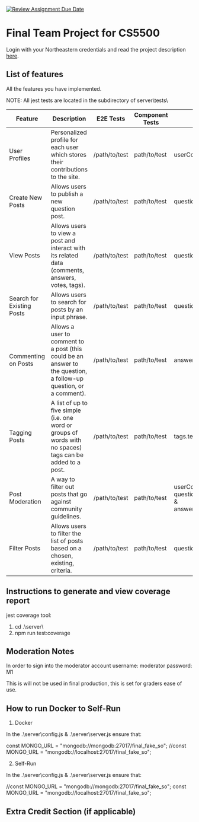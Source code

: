 [![Review Assignment Due Date](https://classroom.github.com/assets/deadline-readme-button-24ddc0f5d75046c5622901739e7c5dd533143b0c8e959d652212380cedb1ea36.svg)](https://classroom.github.com/a/37vDen4S)
# Final Team Project for CS5500

Login with your Northeastern credentials and read the project description [here](https://northeastern-my.sharepoint.com/:w:/g/personal/j_mitra_northeastern_edu/ETUqq9jqZolOr0U4v-gexHkBbCTAoYgTx7cUc34ds2wrTA?e=URQpeI).

## List of features

All the features you have implemented. 


NOTE: All jest tests are located in the subdirectory of server\tests\

| Feature                           | Description                                                                                                       | E2E Tests      | Component Tests | Jest Tests                                                                                |
|-----------------------------------|-------------------------------------------------------------------------------------------------------------------|----------------|-----------------|-------------------------------------------------------------------------------------------|
| User Profiles                     | Personalized profile for each user which stores their contributions to the site.                                  | /path/to/test | path/to/test    | userControllertest.test.js                                                                 |
| Create New Posts                  | Allows users to publish a new question post.                                                                      | /path/to/test | path/to/test    | questionControllertest.test.js                                                             |
| View Posts                        | Allows users to view a post and interact with its related data (comments, answers, votes, tags).                  | /path/to/test | path/to/test    | questionControllertest.test.js                                                             |
| Search for Existing Posts         | Allows users to search for posts by an input phrase.                                                              | /path/to/test | path/to/test    | question.test.js                                                                           |
| Commenting on Posts               | Allows a user to comment to a post (this could be an answer to the question, a follow-up question, or a comment). | /path/to/test | path/to/test    | answerControllertest.test.js                                                               |
| Tagging Posts                     | A list of up to five simple (i.e. one word or groups of words with no spaces) tags can be added to a post.        | /path/to/test | path/to/test    | tags.test.js                                                                               |
| Post Moderation                   | A way to filter out posts that go against community guidelines.                                                   | /path/to/test | path/to/test    | userControllertest.test.js & questionControllertest.test.js & answerControllertest.test.js |
| Filter Posts                      | Allows users to filter the list of posts based on a chosen, existing, criteria.                                   | /path/to/test | path/to/test    | question.test.js                                                                           |



## Instructions to generate and view coverage report 

jest coverage tool:
1. cd .\server\
2. npm run test:coverage

## Moderation Notes
In order to sign into the moderator account 
username: moderator
password: M1

This is will not be used in final production, this is set for graders ease of use.

## How to run Docker to Self-Run

1. Docker

In the .\server\config.js & .\server\server.js ensure that:

const MONGO_URL = "mongodb://mongodb:27017/final_fake_so";
//const MONGO_URL = "mongodb://localhost:27017/final_fake_so";

2. Self-Run

In the .\server\config.js & .\server\server.js ensure that:

//const MONGO_URL = "mongodb://mongodb:27017/final_fake_so";
const MONGO_URL = "mongodb://localhost:27017/final_fake_so";

## Extra Credit Section (if applicable)